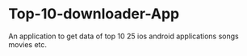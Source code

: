 # Top-10-downloader-App
An application to get data of top 10 25 ios android applications songs movies etc.

